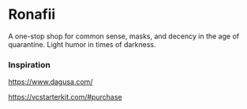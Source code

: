 # Ronafii

A one-stop shop for common sense, masks, and decency in the age of quarantine. Light humor in times of darkness.

### Inspiration

https://www.dagusa.com/

https://vcstarterkit.com/#purchase
